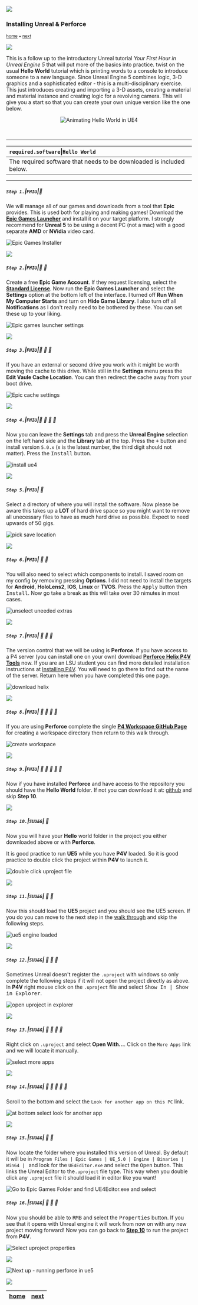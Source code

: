 ![](../images/line3.png)

### Installing Unreal & Perforce

<sub>[home](../README.md#user-content-ue4-hello-world) • [next](../running-p4/README.md#user-content-running-perforce-in-unreal)</sub>

![](../images/line3.png)

This is a follow up to the introductory Unreal tutorial *Your First Hour in Unreal Engine 5* that will put more of the basics into practice. twist on the usual **Hello World** tutorial which is printing words to a console to introduce someone to a new language.  Since Unreal Engine 5 combines logic, 3-D graphics and a sophisticated editor - this is a multi-disciplinary exercise.  This just introduces creating and importing a 3-D assets, creating a material and material instance and creating logic for a revolving camera. This will give you a start so that you can create your own unique version like the one below.

<p align=center>
<img src="images/loop_01.gif" alt="Animating Hello World in UE4">
</p>
<br>

---

| `required.software`\|`Hello World`| 
| :--- |
| The required software that needs to be downloaded is included below. |

---

##### `Step 1.`\|`FHIU`|:small_blue_diamond:

We will manage all of our games and downloads from a tool that **Epic** provides.  This is used both for playing and making games! Download the **[Epic Games Launcher](https://store.epicgames.com/en-US/download)** and install it on your target platform.  I strongly recommend for **Unreal 5** to be using a decent PC (not a mac) with a good separate **AMD** or **NVidia** video card.


![Epic Games Installer](images/installEpicInstaller.png)

![](../images/line2.png)

##### `Step 2.`\|`FHIU`|:small_blue_diamond: :small_blue_diamond: 

Create a free **Epic Game Account**.  If they request licensing, select the **[Standard License](https://www.unrealengine.com/en-US/license)**.  Now run the **Epic Games Launcher** and select the **Settings** option at the bottom left of the interface. I turned off **Run When My Computer Starts** and turn on **Hide Game Library**.  I also turn off all **Notifications** as I don't really need to be bothered by these.  You can set these up to your liking.

![Epic games launcher settings](images/EpicSettings.png)

![](../images/line2.png)

##### `Step 3.`\|`FHIU`|:small_blue_diamond: :small_blue_diamond: :small_blue_diamond:


If you have an external or second drive you work with it might be worth moving the cache to this drive.  While still in the **Settings** menu press the **Edit Vaule Cache Location**.  You can then redirect the cache away from your boot drive.

![Epic cache settings](images/cacheLocation.png)


![](../images/line2.png)


##### `Step 4.`\|`FHIU`|:small_blue_diamond: :small_blue_diamond: :small_blue_diamond: :small_blue_diamond:

Now you can  leave the **Settings** tab and press the **Unreal Engine** selection on the left hand side and the **Library** tab at the top.  Press the <kbd>+</kbd> button and install version `5.0.x` (x is the latest number, the third digit should not matter). Press the <kbd>Install</kbd> button.

![install ue4](images/installUE5.png)

![](../images/line2.png)

##### `Step 5.`\|`FHIU`| :small_orange_diamond:

Select a directory of where you will install the software.  Now please be aware this takes up a **LOT** of hard drive space so you might want to remove all unecessary files to have as much hard drive as possible.  Expect to need upwards of 50 gigs.

![pick save location](images/PickLocation.png)


![](../images/line2.png)

##### `Step 6.`\|`FHIU`| :small_orange_diamond: :small_blue_diamond:

You will also need to select which components to install.  I saved room on my config by removing pressing **Options**. I did not need to install the targets for **Android**, **HoloLens2**, **IOS**, **Linux** or **TVOS**.  Press the <kbd>Apply</kbd> button then <kbd>Install</kbd>.  Now go take a break as this will take over 30 nimutes in most cases.

![unselect uneeded extras](images/removeUnecessaryComp.png)



![](../images/line2.png)

##### `Step 7.`\|`FHIU`| :small_orange_diamond: :small_blue_diamond: :small_blue_diamond:

The version control that we will be using is **Perforce**.  If you have access to a P4 server (you can install one on your own) download **[Perforce Helix P4V Tools](https://www.perforce.com/downloads/helix-visual-client-p4v)**  now. If you are an LSU student you can find more detailed installation instructions at [Installing P4V](https://github.com/maubanel/p4v-unreal/blob/main/installing/README.md#user-content-installing-p4v). You will need to go there to find out the name of the server.  Return here when you have completed this one page.

![download helix](images/helixP4v.png)

![](../images/line2.png)

##### `Step 8.`\|`FHIU`| :small_orange_diamond: :small_blue_diamond: :small_blue_diamond: :small_blue_diamond:

If you are using **Perforce** complete the single **[P4 Workspace GitHub Page](https://github.com/maubanel/p4v-unreal/blob/main/workspaces/README.md#user-content-workspaces-in-p4v)** for creating a workspace directory then return to this walk through.

![create workspace](images/createWorkspace.png)



![](../images/line2.png)

##### `Step 9.`\|`FHIU`| :small_orange_diamond: :small_blue_diamond: :small_blue_diamond: :small_blue_diamond: :small_blue_diamond:

Now if you have installed **Perforce** and have access to the repository you should have the **Hello World** folder.  If not you can download it at: [github]() and skip **Step 10**.

![](../images/line2.png)

##### `Step 10.`\|`SUU&G`| :large_blue_diamond:

Now you will have your **Hello** world folder in the project you either downloaded above or with **Perforce**.  

It is good practice to run **UE5** while you have **P4V** loaded.  So it is good practice to double click the project within **P4V** to launch it.  

![double click uproject file](images/clickuproject.png)


![](../images/line2.png)

##### `Step 11.`\|`SUU&G`| :large_blue_diamond: :small_blue_diamond: 

Now this should load the **UE5** project and you should see the UE5 screen.  If you do you can move to the next step in the [walk through]() and skip the following steps.

![ue5 engine loaded](images/loadsUE5.png)

![](../images/line2.png)

##### `Step 12.`\|`SUU&G`| :large_blue_diamond: :small_blue_diamond: :small_blue_diamond: 

Sometimes Unreal doesn't register the `.uproject` with windows so only complete the following steps if it will not open the project directly as above. In **P4V** right mouse click on the `.uproject` file and select <kbd>Show In | Show in Explorer</kbd>.

![open uproject in explorer](images/UProjectNotLinked.png)

![](../images/line2.png)

##### `Step 13.`\|`SUU&G`| :large_blue_diamond: :small_blue_diamond: :small_blue_diamond:  :small_blue_diamond: 

Right click on `.uproject` and select **Open With...**. Click on the `More Apps` link and we will locate it manually.

![select more apps](images/MoreApps.jpg)

![](../images/line2.png)

##### `Step 14.`\|`SUU&G`| :large_blue_diamond: :small_blue_diamond: :small_blue_diamond: :small_blue_diamond:  :small_blue_diamond: 


Scroll to the bottom and select the `Look for another app on this PC` link.

![at bottom select look for another app](images/LookForAnotherApp.jpg)

![](../images/line2.png)

##### `Step 15.`\|`SUU&G`| :large_blue_diamond: :small_orange_diamond:

Now locate the folder where you installed this version of Unreal.  By default it will be in `Program Files | Epic Games | UE_5.0 | Engine | Binaries | Win64 | ` and look for the `UE4Editor.exe` and select the <kbd>Open</kbd> button.  This links the Unreal Editor to the`.uproject` file type.  This way when you double click any `.uproject` file it should load it in editor like you want!

![Go to Epic Games Folder and find UE4Editor.exe and select](images/EpicGamesFolder.png)

##### `Step 16.`\|`SUU&G`| :large_blue_diamond: :small_orange_diamond:   :small_blue_diamond: 

Now you should be able to <kbd>RMB</kbd> and select the <kbd>Properties</kbd> button. If you see that it opens with Unreal engine it will work from now on with any new project moving forward! Now you can go back to **[Step 10](#user-content-step-10suug-large_blue_diamond)** to run the project from **P4V**.

![Select uproject properties](images/UE4EdtiorInProps.jpg)



![](../images/line.png)

![Next up - running perforce in ue5](images/nextUp.png)


![](../images/line.png)

| [home](../README.md#user-content-ue4-hello-world) | [next](../running-p4/README.md#user-content-running-perforce-in-unreal)|
|---|---|
